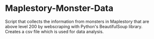 # Maplestory-Monster-Data
Script that collects the information from monsters in Maplestory that are above level 200 by webscraping with Python's BeautifulSoup library. Creates a csv file which is used for data analysis.
